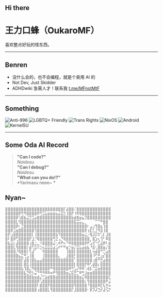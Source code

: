 ## Hi there 
# 王力口蜂（OukaroMF）

喜欢整点好玩的怪东西。

---

##  Benren

- 没什么会的，也不会编程，就是个臭用 AI 的  
- Not Dev, Just Skidder  
- ADHDwiki 急需人才！联系我  [t.me/MFnotMtF](https://t.me/MFnotMtF)  

---

##  Something

![Anti-996](https://img.shields.io/badge/anti-996-black)
![LGBTQ+ Friendly](https://pride-badges.pony.workers.dev/static/v1?label=lgbtq%2B%20friendly&stripeWidth=6&stripeColors=E40303,FF8C00,FFED00,008026,24408E,732982)
![Trans Rights](https://pride-badges.pony.workers.dev/static/v1?label=trans%20rights&stripeWidth=6&stripeColors=5BCEFA,F5A9B8,FFFFFF,F5A9B8,5BCEFA)
![NixOS](https://img.shields.io/badge/NixOS-5277C3?logo=nixos&logoColor=white)
![Android](https://img.shields.io/badge/Android-3DDC84?logo=android&logoColor=white)
![KernelSU](https://img.shields.io/badge/KernelSU-222222?logo=linux&logoColor=white)

---

##  Some Oda AI Record

> **"Can I code?"**  
> *Naidesu.*  
> **"Can I debug?"**  
> *Naidesu.*  
> **"What can you do!?"**  
> *Yarimasu neee~ *

##  Nyan~

```text
⣿⣿⣿⣿⣿⣿⣿⣿⣿⣿⣿⣿⣿⣿⣿⣿⣿⣿⣿⣿⣿⣿⡏⣼⣿⣿⠌⣿⣿⣿⣿⣿⣿⣿⣿⣿⣿⣿⣿⣿
⣿⣿⣿⣿⣿⡿⢛⠻⣿⣿⣿⣿⠿⢛⣩⣥⣶⣶⣶⣦⣬⣭⣓⢸⣿⡟⠸⠿⢿⣿⣿⣿⣿⣿⣿⣿⣿⣿⣿⣿
⣿⣿⣿⣿⡿⢱⣿⣷⣬⣙⣩⣴⣿⣿⣿⣿⣿⣿⣿⣿⣿⣿⣿⣿⣿⣷⣾⣿⣶⣦⡹⣿⣿⣿⣿⣿⣿⣿⣿⣿
⣿⣿⣿⣿⣇⢻⣿⣿⣿⣿⣿⣿⣿⣿⣿⣿⣿⣿⣿⣿⣿⣿⣿⣿⣿⣿⣯⣭⣥⣄⡀⠀⠀⠀⠉⠉⠛⣿⣿
⣿⣿⣿⣿⡿⠆⣙⣿⣿⣿⣿⣿⣿⣿⣿⣿⣿⣿⣿⣿⣿⣿⣿⣿⣿⣿⣿⣿⣿⣿⣿⠆⣠⣐⢻⣿⣦⢹⣿
⣿⣿⡿⣩⣶⣿⣿⣿⣿⣿⣿⢹⣿⣿⣿⣿⣿⣿⣿⣿⣿⣿⣿⣿⣿⣿⣿⣿⣿⣿⡿⢰⣏⣃⣘⠻⣽⢸⣿
⣿⡟⣰⣿⣿⣿⣿⣿⣿⣿⡇⢸⣿⣿⣿⣿⣿⣿⣿⣷⠹⣿⣿⣿⣿⣿⣿⣿⣿⣶⣬⡐⢿⡼⡭⠯⢡⡇⣸⣿
⣿⠇⣿⡿⢋⣿⣿⣿⣿⡟⣸⡘⢿⣿⣿⣿⣿⣿⢛⣝⢠⡙⢿⣿⣿⣿⣿⣿⣿⣿⣿⣿⡀⣿⣱⢆⢹⠃⠿⣿
⣿⣧⣭⡆⣼⣿⣿⣿⣿⢰⣿⣐⣀⠪⣿⣿⣿⣿⣬⢂⠾⠟⠦⠙⠿⣿⣿⣿⣿⣿⡿⠟⣡⢞⠑⣋⣼⡿⠇⣾
⣿⣿⣿⣇⢻⣿⣿⣿⡇⣾⢋⣭⠭⣑⢦⣭⣭⣭⣴⣡⠞⠋⠛⣶⡑⣶⡌⣭⣥⣴⣶⣧⠘⣯⢂⣿⣿⣶⡌⣿
⣿⣿⣿⣿⡘⢿⣿⣿⡇⢫⣼⠁⠀⠀⢻⣿⣿⣿⣿⣿⠀⠀⠀⢸⣿⣿⡇⣿⣿⣿⣿⣿⣇⢲⣾⣿⠙⣉⣴⣿
⣿⣿⣿⣿⣿⣦⣍⢛⣡⢸⣿⠀⠀⠀⢸⣿⣿⣿⣿⣿⡄⠀⠀⣸⣿⣿⡃⣿⣿⣿⣿⣿⣿⠸⢋⣛⣰⡎⣿⣿
⣿⣿⣿⣿⣿⣿⡏⣼⣿⢸⣿⣧⣤⣤⣿⣿⣿⣿⣿⣿⣿⣷⣿⣿⣿⣿⠁⣿⣿⣿⣿⣿⣿⢰⣿⠛⣛⣴⣿⣿
⣿⣿⣿⣿⣿⣿⡇⣿⣯⢸⣿⣿⣿⣿⣿⣿⣿⣿⣿⣿⣿⣿⣿⣿⣿⣿⡇⣿⣿⣿⡟⠿⢃⣾⣿⡆⣿⣿⣿⣿
⣿⣿⣿⣿⣿⣿⣧⢹⣿⣌⠻⣿⣿⣿⣿⣿⡿⠛⢿⣿⣿⣿⣿⣿⠿⢛⣡⡜⠿⠿⠡⢾⡧⢉⣭⣶⣿⣿⣿⣿
⣿⣿⣿⣿⣿⣿⣿⣧⣙⢟⡣⣬⠙⢛⠻⠿⠿⠶⠟⢻⣿⣿⣿⣶⣌⣯⣛⡉⠿⢛⣸⣶⣶⣿⣿⣿⣿⣿⣿⣿
⣿⣿⣿⣿⣿⣿⣿⣿⣿⣿⣷⣶⣾⣌⢋⣵⣾⣿⣿⣾⣿⣿⣿⣿⣿⣿⣿⣿⣶⣍⢿⣿⣿⣿⣿⣿⣿⣿⣿⣏
⣿⣿⣿⣿⣿⣿⣿⣿⣿⣿⣿⣿⡿⢡⣿⣿⣿⣿⣿⣿⣿⣿⣿⣿⣿⣿⣿⣿⣿⣿⡆⢻⣿⣿⣿⣿⣿⣿⠟⣬
⣿⣿⣿⣿⣿⣿⣿⣿⣿⣿⣿⣿⠇⣿⣿⣿⡟⣿⣿⣿⣿⣿⣿⣿⣿⣿⢻⣿⣿⣿⣿⠘⣿⣿⣿⠿⣏⢧⣛⠶
⣿⣿⣿⣿⣿⣿⣿⣿⣿⣿⣿⣿⢰⣿⣿⣿⣇⢻⣿⣿⣿⣿⣿⣿⣿⡏⣸⣿⣿⣿⣿⠂⡿⡹⡼⣙⡞⣼⢪⡝
```

